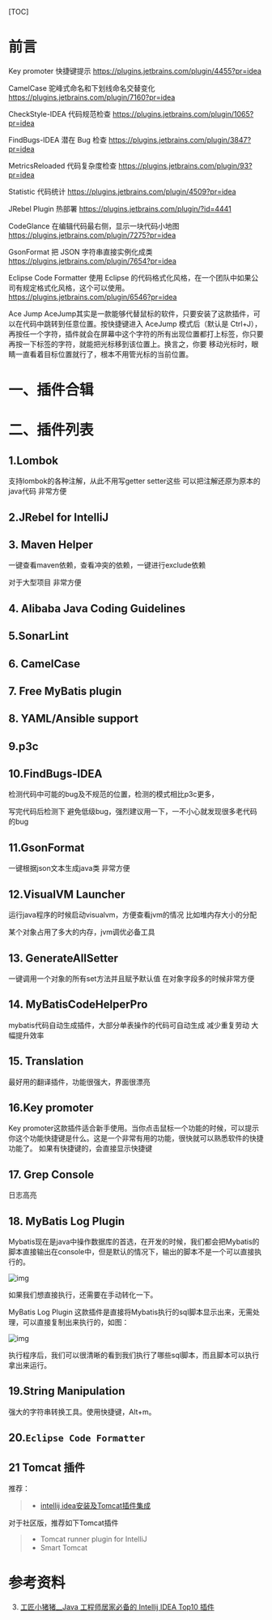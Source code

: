 [TOC]

# 前言



Key promoter 快捷键提示 <https://plugins.jetbrains.com/plugin/4455?pr=idea>

CamelCase 驼峰式命名和下划线命名交替变化 <https://plugins.jetbrains.com/plugin/7160?pr=idea>

CheckStyle-IDEA 代码规范检查 <https://plugins.jetbrains.com/plugin/1065?pr=idea>

FindBugs-IDEA 潜在 Bug 检查 <https://plugins.jetbrains.com/plugin/3847?pr=idea>

MetricsReloaded 代码复杂度检查 <https://plugins.jetbrains.com/plugin/93?pr=idea>

Statistic 代码统计 <https://plugins.jetbrains.com/plugin/4509?pr=idea>

JRebel Plugin 热部署 <https://plugins.jetbrains.com/plugin/?id=4441>

CodeGlance 在编辑代码最右侧，显示一块代码小地图 <https://plugins.jetbrains.com/plugin/7275?pr=idea>

GsonFormat 把 JSON 字符串直接实例化成类 <https://plugins.jetbrains.com/plugin/7654?pr=idea>

Eclipse Code Formatter 使用 Eclipse 的代码格式化风格，在一个团队中如果公司有规定格式化风格，这个可以使用。 <https://plugins.jetbrains.com/plugin/6546?pr=idea>

Ace Jump AceJump其实是一款能够代替鼠标的软件，只要安装了这款插件，可以在代码中跳转到任意位置。按快捷键进入 AceJump 模式后（默认是 Ctrl+J），再按任一个字符，插件就会在屏幕中这个字符的所有出现位置都打上标签，你只要再按一下标签的字符，就能把光标移到该位置上。换言之，你要 移动光标时，眼睛一直看着目标位置就行了，根本不用管光标的当前位置。 









# 一、插件合辑







# 二、插件列表



## 1.Lombok

支持lombok的各种注解，从此不用写getter setter这些 可以把注解还原为原本的java代码 非常方便

## 2.JRebel for IntelliJ





## 3. Maven Helper

一键查看maven依赖，查看冲突的依赖，一键进行exclude依赖

对于大型项目 非常方便



## 4. Alibaba Java Coding Guidelines





## 5.SonarLint





## 6. CamelCase





## 7. Free MyBatis plugin





## 8. YAML/Ansible support



## 9.p3c





## 10.FindBugs-IDEA

检测代码中可能的bug及不规范的位置，检测的模式相比p3c更多，

写完代码后检测下 避免低级bug，强烈建议用一下，一不小心就发现很多老代码的bug



## 11.GsonFormat

一键根据json文本生成java类  非常方便



## 12.VisualVM Launcher

运行java程序的时候启动visualvm，方便查看jvm的情况 比如堆内存大小的分配

某个对象占用了多大的内存，jvm调优必备工具



## 13. GenerateAllSetter

一键调用一个对象的所有set方法并且赋予默认值 在对象字段多的时候非常方便







## 14. MyBatisCodeHelperPro

mybatis代码自动生成插件，大部分单表操作的代码可自动生成  减少重复劳动 大幅提升效率





## 15. Translation

最好用的翻译插件，功能很强大，界面很漂亮





## 16.Key promoter

Key promoter这款插件适合新手使用。当你点击鼠标一个功能的时候，可以提示你这个功能快捷键是什么。这是一个非常有用的功能，很快就可以熟悉软件的快捷功能了。 
如果有快捷键的，会直接显示快捷键 





## 17. Grep Console

日志高亮





## 18. MyBatis Log Plugin

Mybatis现在是java中操作数据库的首选，在开发的时候，我们都会把Mybatis的脚本直接输出在console中，但是默认的情况下，输出的脚本不是一个可以直接执行的。

![img](images/640.webp)

如果我们想直接执行，还需要在手动转化一下。

MyBatis Log Plugin 这款插件是直接将Mybatis执行的sql脚本显示出来，无需处理，可以直接复制出来执行的，如图：

![img](images/640.webp)

执行程序后，我们可以很清晰的看到我们执行了哪些sql脚本，而且脚本可以执行拿出来运行。



## 19.String Manipulation

强大的字符串转换工具。使用快捷键，Alt+m。



## 20.`Eclipse Code Formatter`



## 21 Tomcat 插件

推荐：

> - [intellij idea安装及Tomcat插件集成](https://blog.csdn.net/qq_33352259/article/details/81975882)



对于社区版，推荐如下Tomcat插件

> - Tomcat runner plugin for IntelliJ
> - Smart Tomcat







# 参考资料

3. [工匠小猪猪__Java 工程师居家必备的 Intellij IDEA Top10 插件](https://mp.weixin.qq.com/s/H4diUwA7wdgI3OZSWN6Dgg)







